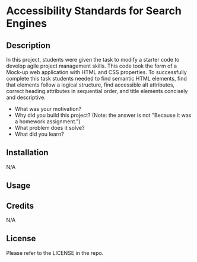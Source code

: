 # Accessibility Standards for Search Engines

## Description

In this project, students were given the task to modify a starter code to develop agile project management skills. This code took the form of a Mock-up web application with HTML and CSS properties. To successfully complete this task students needed to find semantic HTML elements, find that elements follow a logical structure, find accessible alt attributes, correct heading attributes in sequential order, and title elements concisely and descriptive. 

- What was your motivation?
- Why did you build this project? (Note: the answer is not "Because it was a homework assignment.")
- What problem does it solve?
- What did you learn?

## Installation

N/A

## Usage



## Credits

N/A

## License

Please refer to the LICENSE in the repo.
